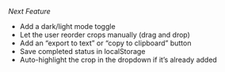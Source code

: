*Next Feature*

- Add a dark/light mode toggle
- Let the user reorder crops manually (drag and drop)
- Add an “export to text” or “copy to clipboard” button
- Save completed status in localStorage
- Auto-highlight the crop in the dropdown if it’s already added